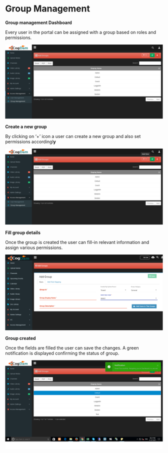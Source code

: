 # Group Management

**Group management Dashboard**

Every user in the portal can be assigned with a group based on roles and permissions.

![](../../.gitbook/assets/image%20%28139%29.png)

**Create a new group**

By clicking on ‘+’ icon a user can create a new group and also set permissions accordingl**y**

![](../../.gitbook/assets/image%20%28230%29.png)

**Fill group details**

Once the group is created the user can fill-in relevant information and assign various permissions.

![](../../.gitbook/assets/image%20%2820%29.png)

**Group created**

Once the fields are filled the user can save the changes. A green notification is displayed confirming the status of group.

![](../../.gitbook/assets/image%20%28238%29.png)

